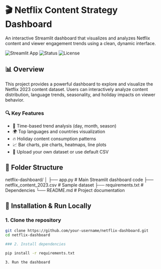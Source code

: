 # 🎬 Netflix Content Strategy Dashboard

An interactive Streamlit dashboard that visualizes and analyzes Netflix content and viewer engagement trends using a clean, dynamic interface.

![Streamlit App](https://img.shields.io/badge/Built%20with-Streamlit-orange)
![Status](https://img.shields.io/badge/status-active-success)
![License](https://img.shields.io/badge/license-MIT-blue.svg)

## 📊 Overview

This project provides a powerful dashboard to explore and visualize the Netflix 2023 content dataset. Users can interactively analyze content distribution, language trends, seasonality, and holiday impacts on viewer behavior.

### 🔍 Key Features

- 📅 Time-based trend analysis (day, month, season)
- 🌍 Top languages and countries visualization
- 🔥 Holiday content consumption patterns
- 📈 Bar charts, pie charts, heatmaps, line plots
- 📁 Upload your own dataset or use default CSV

## 📁 Folder Structure

netflix-dashboard/
│
├── app.py # Main Streamlit dashboard code
├── netflix_content_2023.csv # Sample dataset
├── requirements.txt # Dependencies
└── README.md # Project documentation

## 🚀 Installation & Run Locally

### 1. Clone the repository
```bash
git clone https://github.com/your-username/netflix-dashboard.git
cd netflix-dashboard

### 2. Install dependencies

pip install -r requirements.txt

3. Run the dashboard
